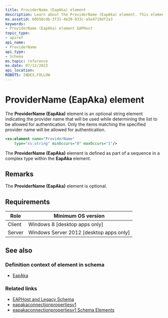 ```yaml
---
title: ProviderName (EapAka) element
description: Learn about the ProviderName (EapAka) element. This element indicates the provider name that will be used while determining the list to be allowed for authentication. | ProviderName (EapAka) element
ms.assetid: 60b50cdb-3f31-4e20-933c-a5e4718df2a3
keywords:
- ProviderName (EapAka) element EAPHost
topic_type:
- apiref
api_name:
- ProviderName
api_type:
- Schema
ms.topic: reference
ms.date: 07/12/2023
api_location: 
ROBOTS: INDEX,FOLLOW
---
```


# ProviderName (EapAka) element

The **ProviderName (EapAka)** element is an optional string element indicating the provider name that will be used while determining the list to be allowed for authentication. Only the items matching the specified provider name will be allowed for authentication.

``` xml
<xs:element name="ProviderName"
    type="xs:string" minOccurs="0" maxOccurs="1"/>
```

The **ProviderName (EapAka)** element is defined as part of a sequence in a complex type within the **EapAka** element.

## Remarks

The **ProviderName (EapAka)** element is optional.

## Requirements

| Role | Minimum OS version |
|------|--------------------|
| Client | Windows 8 \[desktop apps only\] |
| Server | Windows Server 2012 \[desktop apps only\] |

## See also

### Definition context of element in schema

- [EapAka](eapakaconnectionpropertiesv1schema-eapaka-element.md)

### Related links

- [EAPHost and Legacy Schema](eaphost-schemas.md)
- [eapakaconnectionpropertiesv1](eapakaconnectionpropertiesv1schema-schema.md)
- [eapakaconnectionpropertiesv1 Schema Elements](eapakaconnectionpropertiesv1schema-elements.md)
